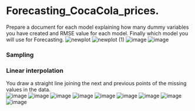 # Forecasting_CocaCola_prices.
Prepare a document for each model explaining how many dummy variables you have created and RMSE value for each model. Finally which model you will use for Forecasting.
![newplot](https://user-images.githubusercontent.com/99672298/179345428-25b005e4-47e6-4435-aaa2-1dd82c9bdec6.png)
![newplot (1)](https://user-images.githubusercontent.com/99672298/179345435-8ac21771-398a-429d-ae7c-2e74a267a66e.png)
![image](https://user-images.githubusercontent.com/99672298/179345550-492cb811-3c00-4c1c-9cc0-ba2a7929ba0a.png)
![image](https://user-images.githubusercontent.com/99672298/179345402-184e656c-c6fa-4dfd-844c-604657eba8de.png)
### Sampling 
### Linear interpolation
You draw a straight line joining the next and previous points of the missing values in the data.\
![image](https://user-images.githubusercontent.com/99672298/179350127-1a1d4c69-e71e-41b9-b328-426481e7fb11.png)
![image](https://user-images.githubusercontent.com/99672298/179350144-1d11e66e-913b-493e-aa59-bdf2adbb77e9.png)
![image](https://user-images.githubusercontent.com/99672298/179345410-aefabfa5-c741-435a-aaf1-c35827d65e9d.png)
![image](https://user-images.githubusercontent.com/99672298/179345415-a1c60ef7-a73d-4cd6-9961-3737ff75c34c.png)
![image](https://user-images.githubusercontent.com/99672298/179345457-494029ec-6240-4afe-9edd-0b39dbd5792b.png)
![image](https://user-images.githubusercontent.com/99672298/179345484-bebaaaa5-add3-479b-93b6-5285f34b9415.png)
![image](https://user-images.githubusercontent.com/99672298/179345523-43477d6b-3d4b-416c-896e-6ccb0d2fcfc6.png)
![image](https://user-images.githubusercontent.com/99672298/179345527-0443b5dd-6ecc-4b93-a680-d086a2c25d1c.png)
![image](https://user-images.githubusercontent.com/99672298/179345534-404d07d9-40c6-4bdd-8c60-f722dfd19adf.png)

